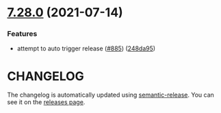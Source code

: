 # [7.28.0](https://github.com/contentful/contentful-management.js/compare/v7.27.1...v7.28.0) (2021-07-14)


### Features

* attempt to auto trigger release ([#885](https://github.com/contentful/contentful-management.js/issues/885)) ([248da95](https://github.com/contentful/contentful-management.js/commit/248da95bc995f7ad39bab691e81a35b334c4e9c5))

# CHANGELOG

The changelog is automatically updated using
[semantic-release](https://github.com/semantic-release/semantic-release). You
can see it on the [releases page](https://github.com/contentful/contentful-management.js/releases).
